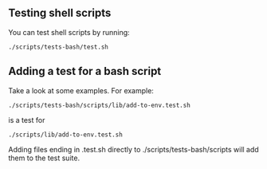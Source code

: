 Testing shell scripts
-----

You can test shell scripts by running:

    ./scripts/tests-bash/test.sh

Adding a test for a bash script
-----

Take a look at some examples. For example:

    ./scripts/tests-bash/scripts/lib/add-to-env.test.sh

is a test for

    ./scripts/lib/add-to-env.test.sh

Adding files ending in .test.sh directly to ./scripts/tests-bash/scripts will add them to the test suite.
